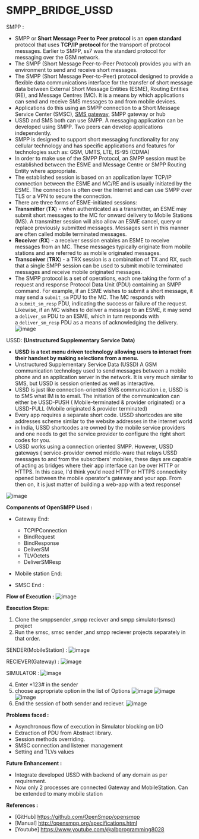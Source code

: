 # SMPP_BRIDGE_USSD



SMPP :
- SMPP or **Short Message Peer to Peer protocol** is an **open standard** protocol that uses **TCP/IP protocol** for the transport of protocol messages. Earlier to SMPP, ss7 was the standard protocol for messaging over the GSM network.
- The SMPP (Short Message Peer-to-Peer Protocol) provides you with an environment to send and receive short messages.
- The SMPP (Short Message Peer-to-Peer) protocol  designed to provide a flexible data communications interface for the transfer of short message data between External Short Message Entities (ESME), Routing Entities (RE), and Message Centres (MC). It is a means by which applications can send and receive SMS messages to and from mobile devices.
- Applications do this using an SMPP connection to a Short Message Service Center (SMSC), [SMS gateway](https://smpp.org/sms-gateway.html), SMPP gateway or hub
- USSD and SMS both can use SMPP. A messaging application can be developed using SMPP. Two peers can develop applications independently.
- SMPP is designed to support short messaging functionality for any cellular technology and has specific applications and features for technologies such as: GSM, UMTS, LTE, IS-95 (CDMA)
- In order to make use of the SMPP Protocol, an SMPP session must be established between the ESME and Message Centre or SMPP Routing Entity where appropriate.
- The established session is based on an application layer TCP/IP connection between the ESME and MC/RE and is usually initiated by the ESME. The connection is often over the Internet and can use SMPP over TLS or a VPN to secure the connection.
- There are three forms of ESME-initiated sessions:
- **Transmitter** (**TX**) - when authenticated as a transmitter, an ESME may submit short messages to the MC for onward delivery to Mobile Stations (MS). A transmitter session will also allow an ESME cancel, query or replace previously submitted messages. Messages sent in this manner are often called mobile terminated messages.
- **Receiver** (**RX**) - a receiver session enables an ESME to receive messages from an MC. These messages typically originate from mobile stations and are referred to as mobile originated messages.
- **Transceiver** (**TRX**) - a TRX session is a combination of TX and RX, such that a single SMPP session can be used to submit mobile terminated messages and receive mobile originated messages.
- The SMPP protocol is a set of operations, each one taking the form of a request and response Protocol Data Unit (PDU) containing an SMPP command. For example, if an ESME wishes to submit a short message, it may send a `submit_sm` PDU to the MC. The MC responds with a `submit_sm_resp` PDU, indicating the success or failure of the request. Likewise, if an MC wishes to deliver a message to an ESME, it may send a `deliver_sm` PDU to an ESME, which in turn responds with a `deliver_sm_resp` PDU as a means of acknowledging the delivery.
![image](https://user-images.githubusercontent.com/100505947/231862873-799ffd77-38c1-4349-b2e2-e5377bdb8de0.png)



USSD: ****(Unstructured Supplementary Service Data)****

- **USSD is a text menu driven technology allowing users to interact from their handset by making selections from a menu.**
- Unstructured Supplementary Service Data (USSD) A GSM communication technology used to send messages between a mobile phone and an application server in the network. It is very much similar to SMS, but USSD is session oriented as well as interactive.
- USSD is just like connection-oriented SMS communication i.e, USSD is to SMS what IM is to email. The initiation of the communication can either be USSD-PUSH ( Mobile-terminated & provider originated) or a USSD-PULL (Mobile originated & provider terminated)
- Every app requires a separate short code. USSD shortcodes are site addresses scheme similar to the website addresses in the internet world
- in India, USSD shortcodes are owned by the mobile service providers and one needs to get the service provider to configure the right short codes for you.
- USSD works using a connection oriented SMPP. However, USSD gateways ( service-provider owned middle-ware that relays USSD messages to and from the subscribers' mobiles, these days are capable of acting as bridges where their app interface can be over HTTP or HTTPS. In this case, I'd think you'd need HTTP or HTTPS connectivity opened between the mobile operator's gateway and your app. From then on, it is just matter of building a web-app with a text response!


![image](https://user-images.githubusercontent.com/100505947/231861785-a4ed4451-bdc9-4ea0-92ac-4bc9afdc8fbf.png)

**Components of OpenSMPP Used :**

- Gateway End:
  - TCPIPConnection
  - BindRequest
  - BindResponse
  - DeliverSM
  - TLVOctets
  - DeliverSMResp

- Mobile station End:

- SMSC End :




**Flow of Execution :**
![image](https://user-images.githubusercontent.com/100505947/231870385-f31a3970-4efe-4ee8-8dc4-1724cf6f3760.png)

**Execution Steps:**
1. Clone the smppsender ,smpp reciever and smpp simulator(smsc) project
2. Run the smsc, smsc sender ,and smpp reciever projects separately in that order.

SENDER(MobileStation) :
![image](https://user-images.githubusercontent.com/100505947/231871864-746a44e6-06df-49e3-b5b2-ab12e1443e05.png)

RECIEVER(Gateway) :
![image](https://user-images.githubusercontent.com/100505947/231872096-c4649d3c-4565-436b-9b04-321153c2d53b.png)


SIMULATOR :
![image](https://user-images.githubusercontent.com/100505947/231871755-58c730ac-0d8d-4eec-883b-3b044f79379d.png)

4. Enter *123# in the sender 
5. choose appropriate option in the list of Options
![image](https://user-images.githubusercontent.com/100505947/231872307-d9ae32b8-5490-49c4-aed9-c951fdeea4a7.png)
![image](https://user-images.githubusercontent.com/100505947/231872371-56de456d-6dc2-4eff-b88f-ade9948827c4.png)
![image](https://user-images.githubusercontent.com/100505947/231872448-d88ed57e-3d04-47d2-8555-f4cfc4cdf2e0.png)
6. End the session of both sender and reciever.
![image](https://user-images.githubusercontent.com/100505947/231872534-9edc64e1-59fd-49db-bc72-ba345b5069a6.png)



**Problems faced :**
- Asynchronous flow of execution in Simulator blocking on I/O 
- Extraction of PDU from Abstract library.
- Session methods overriding.
- SMSC connection and listener management
- Setting and TLVs values

**Future Enhancement :**
- Integrate developed USSD with backend of any domain  as per requirement.
- Now only 2 processes are connected Gateway and MobileStation. Can be extended to many mobile station  

**References :**

- [GitHub] https://github.com/OpenSmpp/opensmpp
- [Manual] http://opensmpp.org/specifications.html
- [Youtube] https://www.youtube.com/@albprogramming8028
